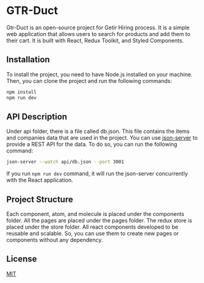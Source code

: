 # GTR-Duct

Gtr-Duct is an open-source project for Getir Hiring process. It is a simple web application that allows users to search for products and add them to their cart. It is built with React, Redux Toolkit, and Styled Components.

## Installation

To install the project, you need to have Node.js installed on your machine. Then, you can clone the project and run the following commands:

```bash
npm install
npm run dev
```

## API Description

Under api folder, there is a file called db.json. This file contains the items and companies data that are used in the project. You can use [json-server](https://github.com/typicode/json-server) to provide a REST API for the data. To do so, you can run the following command:

```bash
json-server --watch api/db.json --port 3001
```

If you run `npm run dev` command, it will run the json-server concurrently with the React application.

## Project Structure

Each component, atom, and molecule is placed under the components folder. All the pages are placed under the pages folder. The redux store is placed under the store folder. All react components developed to be reusable and scalable. So, you can use them to create new pages or components without any dependency.

## License

[MIT](https://choosealicense.com/licenses/mit/)
